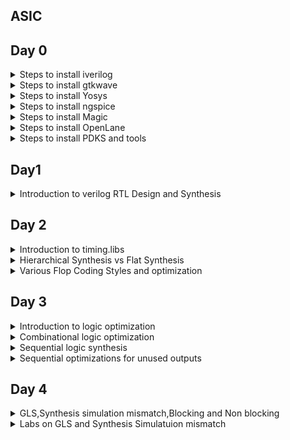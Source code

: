 ## ASIC




## Day 0
<details> <summary>Steps to install iverilog
</summary> 
  Update Package List:
Open a terminal and run:

```
sudo apt update
sudo apt install iverilog

```

I have installed iverilog

![Screenshot from 2023-07-31 10-00-34](https://github.com/IIITB-ARUL/IIITB-MT2023529/assets/140998631/cc5c5cc1-34f4-4a34-b7c5-d6e083917f14)


</details>

<details> <summary>Steps to install gtkwave</summary>

Update Package List
Open a terminal and run:
```
sudo apt update
```
Install GTKWave:
```
sudo apt install gtkwave
```
![Screenshot from 2023-07-31 10-01-15](https://github.com/IIITB-ARUL/IIITB-MT2023529/assets/140998631/fe9ee1da-ece4-4e21-aca2-e2fa6001356b)
</details>

 <details> <summary>Steps to install Yosys</summary>

Update Package List
Open a terminal and run:
```
sudo apt update
```
Install Yosys:
```
sudo apt install yosys
```
![Screenshot from 2023-07-31 10-01-35](https://github.com/IIITB-ARUL/IIITB-MT2023529/assets/140998631/9d294e21-a6ac-4a47-aeff-8e5f020c7585)

</details>

<details><summary>Steps to install ngspice</summary>


Dependencies Installation:

```
sudo apt-get install build-essential
sudo apt-get install libxaw7-dev
```


Download the tarball file from link:
 
  https://github.com/The-OpenROAD-Project/OpenSTA


Unpack the file by using the following commands:

```
tar -zxvf ngspice-37.tar.gz
cd ngspice-37
mkdir release
cd release
../configure  --with-x --with-readline=yes --disable-debug
make
sudo make install
```


![Screenshot from 2023-08-05 21-44-33](https://github.com/IIITB-ARUL/IIITB-MT2023529/assets/140998631/7e4a2030-6cb4-4f71-a7ae-e149cb20e916)

</details>

<details><summary>Steps to install Magic</summary>
Install Magic:

```
sudo apt-get install m4
sudo apt-get install tcsh
sudo apt-get install csh
sudo apt-get install libx11-dev
sudo apt-get install tcl-dev tk-dev
sudo apt-get install libcairo2-dev
sudo apt-get install mesa-common-dev libglu1-mesa-dev
sudo apt-get install libncurses-dev
git clone https://github.com/RTimothyEdwards/magic
cd magic
./configure
make
make install
```

  ![Screenshot from 2023-08-05 21-35-52](https://github.com/IIITB-ARUL/IIITB-MT2023529/assets/140998631/c37effb6-a016-4dc9-914a-fa8bd6e72f38)

</details>
<details><summary>Steps to install OpenLane</summary>
Install Dependencies:

```
sudo apt-get update
sudo apt-get upgrade
sudo apt install -y build-essential python3 python3-venv python3-pip make git
```
Docker Installation:
```

sudo apt install apt-transport-https ca-certificates curl software-properties-common
curl -fsSL https://download.docker.com/linux/ubuntu/gpg | sudo gpg --dearmor -o /usr/share/keyrings/docker-archive-keyring.gpg

echo "deb [arch=amd64 signed-by=/usr/share/keyrings/docker-archive-keyring.gpg] https://download.docker.com/linux/ubuntu $(lsb_release -cs) stable" | sudo tee /etc/apt/sources.list.d/docker.list > /dev/null

sudo apt update

sudo apt install docker-ce docker-ce-cli containerd.io

sudo docker run hello-world

sudo groupadd docker
sudo usermod -aG docker $USER
sudo reboot 
```

![Screenshot from 2023-08-05 21-32-09](https://github.com/IIITB-ARUL/IIITB-MT2023529/assets/140998631/51278a13-82f2-4a94-9180-2815d9c7498c)


</details>
<details><summary>Steps to install PDKS and tools</summary>
Proceed with the following commands:
  
```
cd $HOME
git clone https://github.com/The-OpenROAD-Project/OpenLane
cd OpenLane
make
make test
```

</details>

</details>

 ## Day1 

<details><summary>Introduction to verilog RTL Design and Synthesis</summary>

Register Transfer Logic is a representation of the digital circuit at an abstract level.At the RTL level, designers describe the behavior and functionality of a digital system using a hardware description language (HDL) such as Verilog.

**Simulator:**


**Testbench:**

The functionality of the design block can be tested by applying **stimulus** and checking results.The stimulus block is called as testbench.


![Testbench](https://github.com/IIITB-ARUL/IIITB-MT2023529/assets/140998631/ddc87d0b-32cc-405d-938b-0b17be79d182)


**Working of Simulator:**


**Introduction to opensource simulator iverilog:**


**Environment Setup:**

Here  we will look into toolflow setup and files setup which are needed to run the lab.
Create a directory named VLSI and git clone(make a clone or copy of files repo at in a new directory to a local machine) the necessary files:

```
mkdir VLSI
git clone https://github.com/kunalg123/vsdflow.git
git clone https://github.com/kunalg123/sky130RTLDesignAndSynthesisWorkshop.git
```

Once you run the commands the corresponding directories will be created.To navigate through the directories and view the  cloned files use the commands shown in the following image.


![Navigate](https://github.com/IIITB-ARUL/IIITB-MT2023529/assets/140998631/f4175d80-dab8-4911-9975-0db0b1870d5b)


In this section we will first focus on the simulation of the design using **iverilog**.You can see the design files or source files and testbench files in the above image which we are going to use in this lab.


**Working with iverilog and gtkwave:**

Now we are going to load the design file and testbench file in iverilog.To access the file and to simulate it you should move to the **verilog_files** directories as showed in the previous image.

**Simulation:**

We shall compile a 2:1 mux by loading a design file named good_mux.v and its associated testbench file tb_good_mux.v by using the following command:

```
iverilog good_mux.v tb_good_mux.v
```
Now an executable file is created.By executing it(using below command),It will dump a vcd file as you can clearly see in the below image:

```
./aout
```

![Screenshot from 2023-08-09 01-51-42](https://github.com/IIITB-ARUL/IIITB-MT2023529/assets/140998631/dae54b81-6e1d-4cfc-89da-a44403cf90c2)


Now to view the waveform use the following command:

```
gtkwave tb_good_mux.vcd
```

![Screenshot from 2023-08-09 01-59-36](https://github.com/IIITB-ARUL/IIITB-MT2023529/assets/140998631/77c9550e-071a-45f5-ab1c-dee7b7ba2088)

To access and edit the module file,use the following command:

```
gvim tb_good_mux.v -o good_mux.v
```

![Screenshot from 2023-08-09 02-19-27](https://github.com/IIITB-ARUL/IIITB-MT2023529/assets/140998631/545294b9-af11-4d8d-883f-c960a4e1afa7)


**Introduction to  Yosys and logic synthesis:**

Yosys is an open-source software framework for RTL synthesis and formal verification of digital designs.

**Synthesis:**

 It is the process of converting the high-level description into an RTL representation that defines the functional blocks, interconnections, and register transfers within the design. This representation is often in the form of a hardware netlist, which is a list of interconnected logic elements.
 During synthesis, various optimization techniques are applied to improve the design's performance, power efficiency, and area utilization.
 
 The first step synthesizer is going to do is a syntactical check then it will start mapping the design.
 **Example:**

![Synthesis example](https://github.com/IIITB-ARUL/IIITB-MT2023529/assets/140998631/28825050-136b-4778-975e-f23e4b550558)


The conversion of RTL in terms of the standard cells  gates available in the **.lib**.

1.Module maps to the top level ports of the design.

2.The assign statement becomes the mux.

3.The always block  becomes the flipflop.


    
**What is .lib?**

.lib file is a collection of logical modules which includes all basic logic gates. It also contains different flavors of the same gate (2 input AND, 3 input AND – slow, medium and fast version).
This gates will be more than sufficient to form any logical function.

**Purpose of slower cells and faster cells:**



**Introduction to Yosys lab:**

**Steps for Synthesis:**
Move to the directory verilog_files and invoke yosys:

```
cd VLSI/sky130RTLDesignAndSynthesisWorkshop/verilog_files/
yosys
```


![invoke](https://github.com/IIITB-ARUL/IIITB-MT2023529/assets/140998631/30eeeaaf-14d5-44f0-95f1-be26863eff23)


Now to read the library and design files,give the following cmmand in the yosys prompt:

```
read_liberty -lib ../lib/sky130_fd_sc_hd__tt_025C_1v80.lib
read_verilog good_mux.v
```


![readlib](https://github.com/IIITB-ARUL/IIITB-MT2023529/assets/140998631/2f487b4b-551d-408a-9216-adb8706d33f5)


Synthesize the module using command:

*synt -top <name.v>*

Here we will synthesize a mux,

```
synth -top good_mux.v
```

**Note:** If the design is spanning more than one  file append remaining file names to the above command.

![Synth](https://github.com/IIITB-ARUL/IIITB-MT2023529/assets/140998631/afe0511e-123f-4696-8832-486a97745218)

**abc command:** 

This command converts our RTL file into set of gates,i.e., the logic of good_mux is realized in terms of standard cell gates available in the **sky130_fd_sc_hd__tt_025C_1v80.lib** library.

Generate netlist:

```
abc -liberty ../lib/sky130_fd_sc_hd__tt_025C_1v80.lib
```

![abc](https://github.com/IIITB-ARUL/IIITB-MT2023529/assets/140998631/3b297d30-2e31-4170-a4ef-6569682c311f)


It also infers number of inputs and outputs in the design.


**show command:**

It is  used to see the logic the synthesizer has realized.It will show the graphical version of logic it has realized.

```
show
```


</details>

## Day 2
<details> <summary> Introduction to timing.libs

</summary>


**.lib files:**


To view the contents present in the library file,give the following commands:

```
gvim ../lib/sky130_fd_sc_hd__tt_025C_1v80.lib
```

**sky130_fd_sc_hd__tt_025C_1v80:**

*sky denotes skywater,the name of library.*

*tt denotes typical(libraries can be fast slow typical).*

*025C denotes temperature.*

*1v80 denotes voltage.*


![lib](https://github.com/IIITB-ARUL/IIITB-MT2023529/assets/140998631/727802ee-c8f1-4c90-8719-fdc2d8d1a5fc)

There are three very important parameters which have have to be taken into consideration seriously for the design to work desirably:

1.Process

2.Voltage 

3.Temparature



**Process:**

This refers to the natural variability that occurs during the semiconductor manufacturing process. Process variation can lead to differences in transistor performance, gate delays, and other electrical properties.

**Voltage:**

Voltage variations or supply voltage fluctuations can impact the performance of digital circuits. If the supply voltage deviates from the expected value, it can affect the threshold voltages of transistors, leading to changes in the propagation delays and power consumption of the circuit.


**Temaparature:**

Temperature variations can also influence the behavior of digital circuits. Higher temperatures can cause transistors to become more leaky, leading to increased power consumption and potentially affecting the timing behavior of the circuit.


Our libraries will be characterized to model these **PVT** variations.

**.lib is a  bucket of all the standard cells**.So to highlight the begining of the cell definition use the below keyword:

```
:se hls
```


![cell highlight ](https://github.com/IIITB-ARUL/IIITB-MT2023529/assets/140998631/d0e761ff-a10d-4479-a40e-5e7f1c017667)


To see the different flavours of the same cells and different cells:

```
:g//
```



![diff cells](https://github.com/IIITB-ARUL/IIITB-MT2023529/assets/140998631/cf777ebd-5466-4680-839d-dbf0ddd26376)



To understand the functionality:

.lib is going to contain different features of cell.To understand the characteristics of the cell we can look at the equivalent verilog model.

Proceed with the following keyword in the library file:

```
sp ../my_lib/verilog_model/sky130_fd_sc_hd.v
```


![Features of cells](https://github.com/IIITB-ARUL/IIITB-MT2023529/assets/140998631/ab9175bc-8916-47a7-b74e-c9740ddad546)

You can infer that .lib contains information about area number,leakage power,powerport.

It also describes each input combination,i.e., 32 combinations for 5 inputs:

![Screenshot from 2023-08-12 23-52-35](https://github.com/IIITB-ARUL/IIITB-MT2023529/assets/140998631/6917ed42-2859-4182-ade6-e2bda174566e)


>The input capacitance of the pin.

>The power related to that input pin.

>the transition related to that pin.

>The delay related to that pin.



</details>

<details> <summary>Hierarchical Synthesis vs Flat Synthesis</summary>


**Hierarchiacal Synthesis:**
It refers to a design methodology where a complex digital circuit is created by breaking it down into smaller, more manageable modules or blocks. Each module is designed and synthesized separately, and then these modules are integrated hierarchically to create the complete circuit.


**Example:**

To get a better understanding of this hierarchical synthesis we shall synthesize a design file named multiple modules.


**Multiples Modules:**

To view the file move to the verilog_file directory:

```
cd VLSI/sky130RTLDesignAndSynthesisWorkshop/verilog_files/
gvim multiple_modules.v
```
![multiple module](https://github.com/IIITB-ARUL/IIITB-MT2023529/assets/140998631/4b2b5f3c-0a7a-4d69-92ea-8f39df7dbb6e)



From the verilog file what we realize is the image shown below :

![multiple modules 1](https://github.com/IIITB-ARUL/IIITB-MT2023529/assets/140998631/2b6ce52a-258a-43e6-a05b-1b55047b70a3)


Now lets synthesize the verilog file using yosys,

To synthesize:

```
yosys
read_verilog multiple_modules.v
synth -top multiple_modules
abc -liberty ../lib/sky130_fd_sc_hd__tt_025C_1v80.lib 
show multiple_modules 
```
*since there are several modules present specify the name along with the show command.*



![yosys show](https://github.com/IIITB-ARUL/IIITB-MT2023529/assets/140998631/3a09410c-ca34-4a37-873f-fd7dfb2251f8)




Now from the image you can clearly see that it is not showing **and** and **or** gate.It is showing u1 and u2 instances of submodule1 and submodule2.This is called as the hierarchical design.

Now we shall write out the netlist and see how the netlist looks like,

```
write_verilog multiple_modules_hier.v
!gvim multiple_modules_hier.v
```

![netlist](https://github.com/IIITB-ARUL/IIITB-MT2023529/assets/140998631/ee5ef68a-9b8f-4909-8c91-b048ee7f309d)


In submodule2 we are expecting an or gate but what happening in yosys synthesis is shown in the below image:



![Nand nor](https://github.com/IIITB-ARUL/IIITB-MT2023529/assets/140998631/68093c8a-f5ff-42a6-90c6-61fc96bd8f0e)

As we can infer from the above image the yosys synhtesize a nand logic.The nand logic contains a stacked nmos where as nor logic contains stacked pmos.The stacked pmos is always bad because the pmos has poor mobility. To improve this we have to make this cell really a wide cell to get good logical circuit which requires more area.This can impact the overall chip area and potentially reduce the number of gates that can be integrated onto a chip.


**Flat Synthesis:**
It is the opposite of hierarchical synthesis in the context of digital design, particularly in RTL (Register Transfer Level) design. While hierarchical synthesis involves breaking down a complex design into smaller modules and then integrating them hierarchically, flat synthesis refers to synthesizing the entire design as a single, monolithic unit without using hierarchical module decomposition.

To view the netlist for the flattened synthesis:

```
write_verilog -noattr multiple_modules_flat.v
gvim multiple_modules_flat.v
```


![Flatten](https://github.com/IIITB-ARUL/IIITB-MT2023529/assets/140998631/2ee50214-ff14-4c55-9b48-80c06ee1adf8)

![flat show](https://github.com/IIITB-ARUL/IIITB-MT2023529/assets/140998631/23ab7929-a5dc-4d2f-882c-59509f6f2d7e)



You can infer from the image that it has single netlist.The hierarchies are flattened out.We candirectly see the instantiation of and and or gates.

**Synthesization of submodules:**

To synthesise submodule:


```

yosys
read_liberty -lib ../lib/sky130_fd_sc_hd__tt_025C_1v80.lib 
read_verilog 
read_verilog multiple_modules.v 
synth -top sub_module1
abc -liberty ../lib/sky130_fd_sc_hd__tt_025C_1v80.lib
show
```

**Why submodule level synth?**

1.When have multiple instances of same module we can synthesise it one time and replicate it multiple times and stitch it together in the top module.

2.**Divide and Conquer:** When we give massive design to a tool,the tool may not be doing a good job.Instead we give portions of the massive design so a nice netlist is written out and synthesizedand finally stitched together in the topmodule.

</details>
<details>
  <summary>
    Various Flop Coding Styles and optimization 
  </summary>

**Why Flipflops?**


![Why flops](https://github.com/IIITB-ARUL/IIITB-MT2023529/assets/140998631/99f1748a-c22c-4094-8dbc-b939c2330d6a)

In RTL, flip-flops can be used to control the flow of data and operations in a circuit. For instance, they can hold  signals that determine whether certain operations or data transfers should occur so the glitches can be reduced then the output becomes settled down.Eventhough the input of the flop is glitching the output will be stable.

**D flipflop with async reset:**
A D flip-flop operates on clock edges. It captures the value of the D input on the rising edge of the clock.Asynchronous Reset  input allows you to reset the flip-flop's state to 0 regardless of the clock signal

Now we shall simulate and synthesize the D-FF:

**Simulation:**

Verilog code:

```
 module dff_asyncres ( input clk ,  input async_reset , input d , output reg q );
	always @ (posedge clk , posedge async_reset)
	begin
		if(async_reset)
			q <= 1'b0;
		else	
			q <= d;
	end
endmodule
```

![DFF async](https://github.com/IIITB-ARUL/IIITB-MT2023529/assets/140998631/71165723-3abe-4431-a842-a253d171c7fb)
![Dff async1 ](https://github.com/IIITB-ARUL/IIITB-MT2023529/assets/140998631/b399ee0b-c97d-4e9f-999e-530f6ba71106)



**Synthesis:**

Commands:

```
yosys
read_liberty -lib ../lib/sky130_fd_sc_hd__tt_025C_1v80.lib 
read_verilog ../verilog_files/dff_asyncres.v
synth -top dff_asyncres
dfflibmap -liberty ../lib/sky130_fd_sc_hd__tt_025C_1v80.lib 
abc -liberty ../lib/sky130_fd_sc_hd__tt_025C_1v80.lib 
show
```


![asynres4](https://github.com/IIITB-ARUL/IIITB-MT2023529/assets/140998631/1d6f6a7d-52a6-45c3-899f-e07616c075ff)


**D flipflop with async set:**

**Simulation:**

Verilog code:

```
module dff_async_set ( input clk ,  input async_set , input d , output reg q );
	always @ (posedge clk , posedge async_set)
	begin
		if(async_set)
			q <= 1'b1;
		else
			q <= d;
	end
endmodule
```
![async set dff1](https://github.com/IIITB-ARUL/IIITB-MT2023529/assets/140998631/e2ca2df9-b2ce-41cd-9ba9-3aaf9d1ee522)

![asyn set dff](https://github.com/IIITB-ARUL/IIITB-MT2023529/assets/140998631/61606508-ebda-4a5e-a17c-294f1afb81f7)



**Synthesis:**

Commands:

```
yosys
read_liberty -lib ../lib/sky130_fd_sc_hd__tt_025C_1v80.lib 
read_verilog ../verilog_files/dff_async_set.v
synth -top dff_async_set
dfflibmap -liberty ../lib/sky130_fd_sc_hd__tt_025C_1v80.lib 
abc -liberty ../lib/sky130_fd_sc_hd__tt_025C_1v80.lib 
show
```
![Asyncset3](https://github.com/IIITB-ARUL/IIITB-MT2023529/assets/140998631/78820787-6391-45bb-bfb0-40948693cc76)


**D flipflop with sync reset:**

**Simulation:**

Verilog code:

```
module dff_syncres ( input clk , input async_reset , input sync_reset , input d , output reg q );
always @ (posedge clk )
begin
	if (sync_reset)
		q <= 1'b0;
	else	
		q <= d;
end
endmodule
```

![syncres1](https://github.com/IIITB-ARUL/IIITB-MT2023529/assets/140998631/f72e6a23-6a8b-4412-b0f7-63929e77d861)
![syncres](https://github.com/IIITB-ARUL/IIITB-MT2023529/assets/140998631/6cde104a-c027-45cf-b823-3b60f80d6e44)

**Synthesis:**

Commands:

```
yosys
read_liberty -lib ../lib/sky130_fd_sc_hd__tt_025C_1v80.lib 
read_verilog ../verilog_files/dff_syncres.v
synth -top dff_syncres
dfflibmap -liberty ../lib/sky130_fd_sc_hd__tt_025C_1v80.lib 
abc -liberty ../lib/sky130_fd_sc_hd__tt_025C_1v80.lib 
show
```
![syncresshow](https://github.com/IIITB-ARUL/IIITB-MT2023529/assets/140998631/0efe3636-388b-4329-ac97-78718ef63217)

**Optimization:**

In this lab we will see optimization of circuits without using any hardware.We shall take an example of multiplier 2.

![mul2](https://github.com/IIITB-ARUL/IIITB-MT2023529/assets/140998631/170e61bb-69cf-4d48-932f-d9badc252ce9)




From the image we can clearly see that the output is nothing but input appended with a zero.So there is no need of any additional hardware.

Verilog code:

```
module mul2 (input [2:0] a, output [3:0] y);
	assign y = a * 2;
endmodule
```

Lets synthesize this verilog design using yosys,

![mult_2](https://github.com/IIITB-ARUL/IIITB-MT2023529/assets/140998631/11d4acdb-cb08-4b5d-aa78-0ae4206b7dcb)

The generated netlist:

![netlist mul2](https://github.com/IIITB-ARUL/IIITB-MT2023529/assets/140998631/d9aca85e-ca5c-4873-b198-9d594d11d314)



Now we shall take another examole of multiplier of 9:

![mult8](https://github.com/IIITB-ARUL/IIITB-MT2023529/assets/140998631/e3ccfa9e-98f5-413f-b09b-109f9e91013a)



Verilog code:

```
module mult8 (input [2:0] a , output [5:0] y);
	assign y = a * 9;
endmodule
```


Synthesis:

![mult8](https://github.com/IIITB-ARUL/IIITB-MT2023529/assets/140998631/9def89a3-4163-41ba-85cf-3e6361d08018)


The generated netlist:

![netlist8](https://github.com/IIITB-ARUL/IIITB-MT2023529/assets/140998631/8bb171ba-b555-4b86-9b1c-6e8ac855f1e9)


</details>


## Day 3


<details>
	<summary>
		Introduction to logic optimization
	</summary>

Why logic optimization?

 Optimizing RTL designs involves enhancing various aspects of the design to achieve better performance, reduced power consumption, and improved area utilization.
 This optimization can be achieved by synthesis tool by using different techniques.

Techniques:


1.Constant Propagation

~Direct optimization

2.Boolean logic optimization

~K map

~Queen Mckluskey


**Constant propagation:**

![example1](https://github.com/IIITB-ARUL/IIITB-MT2023529/assets/140998631/10109081-25f0-400f-8d60-ea6123ac25bb)


CMOS logic of the above design,


![constant progation](https://github.com/IIITB-ARUL/IIITB-MT2023529/assets/140998631/279e27c4-068f-418b-892a-898a8156f8d3)



From the image we can observe that the number of transistors deployed to realize the same expression is decreased.

**Boolean logic optimization:**


![Booleanlogic](https://github.com/IIITB-ARUL/IIITB-MT2023529/assets/140998631/e0555c64-b4b5-4a45-bba9-de10fd519cf4)

From the image we infer that the long complex expression is reduced to a simple expression using kmap reduction.Here the boolean logic optimization is done by the synthesis tool.

**Sequential logic optimization:**

1.Basic

~Sequential constant propagation

2.Advanced 

~State optimization

~Retiming

~Sequential logic cloning(Floor plane aware synthesis)

</details>


<details>
	<summary>
		Combinational logic optimization
	</summary>

**Lab**

**Example 1**

![ex1 1](https://github.com/IIITB-ARUL/IIITB-MT2023529/assets/140998631/f7f23040-fcee-4ae7-8347-8e5e8f0b18d8)

**Synthesis**
```
yosys
read_liberty -lib ../lib/sky130_fd_sc_hd__tt_025C_1v80.lib 
read_verilog ../verilog_files/opt_check.v
synth -top opt_check
opt_clean -purge
abc -liberty ../lib/sky130_fd_sc_hd__tt_025C_1v80.lib 
show
```
>opt_clean -purge is the command used to all the optimization.

![ex1 2](https://github.com/IIITB-ARUL/IIITB-MT2023529/assets/140998631/e880bf3f-4e88-43e7-a153-02724cf58203)


**Example 2**


![ex2 1](https://github.com/IIITB-ARUL/IIITB-MT2023529/assets/140998631/18f3f75d-54d7-48da-8bba-32e1adf8f3cf)




**Synthesis**

```
yosys
read_liberty -lib ../lib/sky130_fd_sc_hd__tt_025C_1v80.lib 
read_verilog ../verilog_files/opt_check2.v
synth -top opt_check2
opt_clean -purge
abc -liberty ../lib/sky130_fd_sc_hd__tt_025C_1v80.lib 
show
```


![ex2 2](https://github.com/IIITB-ARUL/IIITB-MT2023529/assets/140998631/7232f270-f0b4-498f-a3b5-dd837b61f9d3)




**Example 3**



![ex3 1](https://github.com/IIITB-ARUL/IIITB-MT2023529/assets/140998631/2d5f3268-2e3e-4e82-a3e3-5c5f8b23749d)




**Synthesis**

```
yosys
read_liberty -lib ../lib/sky130_fd_sc_hd__tt_025C_1v80.lib 
read_verilog ../verilog_files/opt_check3.v
synth -top opt_check3
opt_clean -purge
abc -liberty ../lib/sky130_fd_sc_hd__tt_025C_1v80.lib 
show
```

![ex3 2](https://github.com/IIITB-ARUL/IIITB-MT2023529/assets/140998631/09829796-d474-4f1d-8063-3efea99c2caa)


**Example 4**

![ex4 1](https://github.com/IIITB-ARUL/IIITB-MT2023529/assets/140998631/18ac3756-2455-47d7-b8b3-0864d9b17c6a)


**Synthesis**

```
yosys
read_liberty -lib ../lib/sky130_fd_sc_hd__tt_025C_1v80.lib 
read_verilog ../verilog_files/opt_check4.v
synth -top opt_check4
opt_clean -purge
abc -liberty ../lib/sky130_fd_sc_hd__tt_025C_1v80.lib 
show
```
![ex4 2](https://github.com/IIITB-ARUL/IIITB-MT2023529/assets/140998631/08fe131a-f35e-4336-9730-0bfa2fe58d04)


**Example 5**

Here the multiple_module_opt.v verilog file is synthesized and checked for optimization.There  are multiple modules presentin the design.

![ex5 1](https://github.com/IIITB-ARUL/IIITB-MT2023529/assets/140998631/482c2475-f0bc-458e-a42d-9ce6ca509858)


 **Synthesis**

```
yosys
read_liberty -lib ../lib/sky130_fd_sc_hd__tt_025C_1v80.lib 
read_verilog ../verilog_files/multiple_module_opt.v
synth -top multiple_module_opt
opt_clean -purge
flatten
abc -liberty ../lib/sky130_fd_sc_hd__tt_025C_1v80.lib 
show
```
![ex5 2](https://github.com/IIITB-ARUL/IIITB-MT2023529/assets/140998631/3c0c9e96-bf92-4a0f-b366-128ed873bf6b)


**Example 6**

![ex6 1](https://github.com/IIITB-ARUL/IIITB-MT2023529/assets/140998631/dd3c61d8-38d9-4eb4-9749-b708e3fb8918)


 **Synthesis**

```
yosys
read_liberty -lib ../lib/sky130_fd_sc_hd__tt_025C_1v80.lib 
read_verilog ../verilog_files/multiple_module_opt2.v
synth -top multiple_module_opt2
flatten
opt_clean -purge
abc -liberty ../lib/sky130_fd_sc_hd__tt_025C_1v80.lib 
show
```
![ex6 2](https://github.com/IIITB-ARUL/IIITB-MT2023529/assets/140998631/b70992ea-cb2e-4438-9e2d-aed0c0ae6198)


</details>


<details>
	<summary>
		Sequential logic synthesis
	</summary>


**Example 1**

![dffconst1 1](https://github.com/IIITB-ARUL/IIITB-MT2023529/assets/140998631/337e7759-5c76-416e-8196-c227d339efa3)



The output is changing so the flipflop will be inferred.

**Simulation**

![dffc1gtk](https://github.com/IIITB-ARUL/IIITB-MT2023529/assets/140998631/22a55605-556d-4d22-91ef-ea614c687970)


**Synthesis**

```
yosys
read_liberty -lib ../lib/sky130_fd_sc_hd__tt_025C_1v80.lib 
read_verilog ../verilog_files/dff_const1.v
synth -top dff_const1
dfflibmap -liberty ../lib/sky130_fd_sc_hd__tt_025C_1v80.lib 
abc -liberty ../lib/sky130_fd_sc_hd__tt_025C_1v80.lib 
show
```
![DFFconst1](https://github.com/IIITB-ARUL/IIITB-MT2023529/assets/140998631/fcb3873f-fc38-4728-afa6-9b79cd91b2ff)


>The optimized graphical realization thus shows the flop inferred. Also, the design code has active high reset and the standard cell library has active low reset - so, there is a presence of inverter for the reset.

**Example 2**


![dffconst2 1](https://github.com/IIITB-ARUL/IIITB-MT2023529/assets/140998631/78813b7b-aa97-4be4-a113-f70fd06cb287)


The output is constant so no flipflop will be inferred.

**Simulation**

![dffcons2gtk](https://github.com/IIITB-ARUL/IIITB-MT2023529/assets/140998631/aca21e59-15b7-413a-a029-32d9c8344be6)


**Synthesis**

```
yosys
read_liberty -lib ../lib/sky130_fd_sc_hd__tt_025C_1v80.lib 
read_verilog ../verilog_files/dff_const2.v
synth -top dff_const2
dfflibmap -liberty ../lib/sky130_fd_sc_hd__tt_025C_1v80.lib 
abc -liberty ../lib/sky130_fd_sc_hd__tt_025C_1v80.lib 
show
```


![dffcons2 2](https://github.com/IIITB-ARUL/IIITB-MT2023529/assets/140998631/e63ef7c4-b94d-4369-8ce7-0be0c668290b)



**Example 3**

![dffcons3](https://github.com/IIITB-ARUL/IIITB-MT2023529/assets/140998631/7f182b54-788a-4548-8844-eba56ac2f9ee)



**Simulation**

![dffconsgtk](https://github.com/IIITB-ARUL/IIITB-MT2023529/assets/140998631/924d4c9b-b1ad-4ff9-b441-701ec4f89fef)


**Synthesis**

```
yosys
read_liberty -lib ../lib/sky130_fd_sc_hd__tt_025C_1v80.lib 
read_verilog ../verilog_files/dff_const4.v
synth -top dff_const4
dfflibmap -liberty ../lib/sky130_fd_sc_hd__tt_025C_1v80.lib 
abc -liberty ../lib/sky130_fd_sc_hd__tt_025C_1v80.lib 
show

```

![dffcons3yosys](https://github.com/IIITB-ARUL/IIITB-MT2023529/assets/140998631/f8c40d45-8587-4f9a-bd26-69f38f77930d)



**Example 4**

![dffcons4 1](https://github.com/IIITB-ARUL/IIITB-MT2023529/assets/140998631/3595dbf0-e4a4-4f8d-8fbb-d21062250121)



**Simulation**

![dffcons4](https://github.com/IIITB-ARUL/IIITB-MT2023529/assets/140998631/45e1bf5b-fe35-45f5-98ea-d3bae775df74)


**Synthesis**


```
yosys
read_liberty -lib ../lib/sky130_fd_sc_hd__tt_025C_1v80.lib 
read_verilog ../verilog_files/dff_const4.v
synth -top dff_const4
dfflibmap -liberty ../lib/sky130_fd_sc_hd__tt_025C_1v80.lib 
abc -liberty ../lib/sky130_fd_sc_hd__tt_025C_1v80.lib 
show

```
![dffcons4yosys](https://github.com/IIITB-ARUL/IIITB-MT2023529/assets/140998631/3a2d8543-e246-4a4c-84d6-254a1d55af6a)



**Example 5**

![dffcons5](https://github.com/IIITB-ARUL/IIITB-MT2023529/assets/140998631/7151e0c7-05c6-44d0-b394-7c6f5bcd3db2)

**Simulation**

![dffcons5 1](https://github.com/IIITB-ARUL/IIITB-MT2023529/assets/140998631/6ce8143a-c980-4eca-b0dc-fea79e81a9be)


**Synthesis**

```
yosys
read_liberty -lib ../lib/sky130_fd_sc_hd__tt_025C_1v80.lib 
read_verilog ../verilog_files/dff_const5.v
synth -top dff_const5
dfflibmap -liberty ../lib/sky130_fd_sc_hd__tt_025C_1v80.lib 
abc -liberty ../lib/sky130_fd_sc_hd__tt_025C_1v80.lib 
show
```

![dffcons5yosy](https://github.com/IIITB-ARUL/IIITB-MT2023529/assets/140998631/ec8372ad-1266-4534-bf97-c22da01eb792)




</details>
<details>
	<summary>
		Sequential optimizations for unused outputs
	</summary>


 **Example**


![unused](https://github.com/IIITB-ARUL/IIITB-MT2023529/assets/140998631/52cc56bb-fbe3-4171-a085-1f5d71087cd0)


From the above verilog code what we infer is shown in the below image


![unsused](https://github.com/IIITB-ARUL/IIITB-MT2023529/assets/140998631/6427bfec-76c5-44c8-8bcc-896ea8b63b77)



**Synthesis**
```
yosys
read_liberty -lib ../lib/sky130_fd_sc_hd__tt_025C_1v80.lib 
read_verilog ../verilog_files/counter_opt.v
synth -top counter_opt
dfflibmap -liberty ../lib/sky130_fd_sc_hd__tt_025C_1v80.lib 
abc -liberty ../lib/sky130_fd_sc_hd__tt_025C_1v80.lib 
show
```
![unusedyosys](https://github.com/IIITB-ARUL/IIITB-MT2023529/assets/140998631/915c5af1-d8be-4a55-9e9f-6cca0d962d90)

Lets take an example which uses three flipflops

![counteropt2](https://github.com/IIITB-ARUL/IIITB-MT2023529/assets/140998631/5a91a441-c65c-4fe4-a58e-bd2ad493ecdd)



**Synthesis**

```
yosys
read_liberty -lib ../lib/sky130_fd_sc_hd__tt_025C_1v80.lib 
read_verilog ../verilog_files/counter_opt2.v
synth -top counter_opt
dfflibmap -liberty ../lib/sky130_fd_sc_hd__tt_025C_1v80.lib 
abc -liberty ../lib/sky130_fd_sc_hd__tt_025C_1v80.lib 
show
```
![counteropt2](https://github.com/IIITB-ARUL/IIITB-MT2023529/assets/140998631/6fcbdaad-f85c-48d1-9d93-ee8a704b5af9)



 
</details>

## Day 4
<details>
	<summary>
		GLS,Synthesis simulation mismatch,Blocking and Non blocking
	</summary>
	
**Gate level simulation**

Gate-level simulation involves simulating the circuit using the actual logic gates that make up the design, as well as the interconnections between these gates.Here simultaor takes gate level netlist as input and perform the simulation.

![GLS](https://github.com/IIITB-ARUL/IIITB-MT2023529/assets/140998631/fd4b0197-a449-41d2-87a3-399103a2e68f)


**Why GLS?**

1.To verify logical correcteness of design after synthesis.

2.To ensure the timing of the design is met.

**Synthesis Simulation Mismatch**

The reason for synthesis simulation mismaatch is

**1.Missing sensitivity list**

**Example 1**

```
module mux(
input i0,input i1
input sel,
output reg y
);
always @ (sel)
begin
   if (sel)
            y = i1;
   else 
            y = i0;          
end
endmodule
```

Basically the simulator looks for the activity of the input,i.e., if there is change in the input only then output changes.From the above code we see that always block is executed onlywhen sel is changed.So clearly output is independent of the change in input(i1 and i0).Here synthesizer is gonna look at this code as a double edge flop.

To overcome this we will see the **modified code**,

```
module mux(
input i0,input i1
input sel,
output reg y
);
always @ (*)
begin
   if (sel)
            y = i1;
   else 
            y = i0;        
end
endmodule
```
Here the output is gonna change when any of the signal(sel,i1,i0) changes.It is because the arguments of the always block is modified **always@(*)**. Synthesizer is not going to look at the sensitivity list.It is only going look at the functionality.


**Blocking and Non blocking Assignments**

Blocking and Non-blocking statements are procedural assignment statements that can be implemented only inside an always block.

*Blocking Assignments --> = *Executes the statements in the order in which they are coded.

*Non-blocking Assignments --> <= *Executes the RHS of all such assignments when the always block is entered and assigned to LHS in a parallel evaluation.

Because of this also we will see mismatches.Let's see a simple code,

**Note:**Always Use Non- Blocking Statements when writng the Sequential circuits code

</details>

<details>
	<summary>
		Labs on GLS and Synthesis Simulatuion mismatch
	</summary>

**Example 1**

verilog code:

![ternary](https://github.com/IIITB-ARUL/IIITB-MT2023529/assets/140998631/c6aa5a8a-1abf-48cf-858d-f98e8d0bc4f8)

Simulation:

![ternarygtk](https://github.com/IIITB-ARUL/IIITB-MT2023529/assets/140998631/97c07af7-ee1a-4deb-8c23-bce8fb2948f5)


Synthesis:

```
yosys
read_liberty -lib ../lib/sky130_fd_sc_hd__tt_025C_1v80.lib 
read_verilog ../verilog_files/ternary_operator_mux.v
synth -top ternary_operator_mux
write_verilog -noattr ternary_operator_mux_netlist.v
abc -liberty ../lib/sky130_fd_sc_hd__tt_025C_1v80.lib 
show
```
![ternaryyosys](https://github.com/IIITB-ARUL/IIITB-MT2023529/assets/140998631/dff491c0-8feb-4be1-a91f-68630c495090)



Netlist Simulation:





**Example 2**

verilog code:

![badmux](https://github.com/IIITB-ARUL/IIITB-MT2023529/assets/140998631/b4a08dae-4905-4a12-a60f-ac7830bcadc4)



Simulation:

![bad_muxgtk](https://github.com/IIITB-ARUL/IIITB-MT2023529/assets/140998631/3f374a84-937c-4630-9d83-bf1428f09fab)


Synthesis:


```
yosys
read_liberty -lib ../lib/sky130_fd_sc_hd__tt_025C_1v80.lib 
read_verilog ../verilog_files/bad_mux.v
synth -top bad_mux
write_verilog -noattr bad_mux_net.v
abc -liberty ../lib/sky130_fd_sc_hd__tt_025C_1v80.lib
show
```

![badmuxsynth](https://github.com/IIITB-ARUL/IIITB-MT2023529/assets/140998631/5f96dc85-51f4-445e-ab6d-5b01da21d4eb)


Netlist Simulation:

![badmuxgtk2](https://github.com/IIITB-ARUL/IIITB-MT2023529/assets/140998631/f3cc2605-d186-4533-93bf-230d2488ff34)

**Example 3**


verilog code:


![goodmux](https://github.com/IIITB-ARUL/IIITB-MT2023529/assets/140998631/a3df10fa-f7ea-4c90-8713-e6b87fe796b0)


Simulation:

![goodmuxgtk](https://github.com/IIITB-ARUL/IIITB-MT2023529/assets/140998631/620cbeab-68bc-433d-abaf-e69665445e5b)


Synthesis:

```
yosys
read_liberty -lib ../lib/sky130_fd_sc_hd__tt_025C_1v80.lib 
read_verilog ../verilog_files/bad_mux.v
synth -top good_mux
write_verilog -noattr good_mux_net.v
abc -liberty ../lib/sky130_fd_sc_hd__tt_025C_1v80.lib
show
```

![goodmuxsynth](https://github.com/IIITB-ARUL/IIITB-MT2023529/assets/140998631/7660d491-ea4b-4adf-9208-244dee78ceb6)

 
</details>
